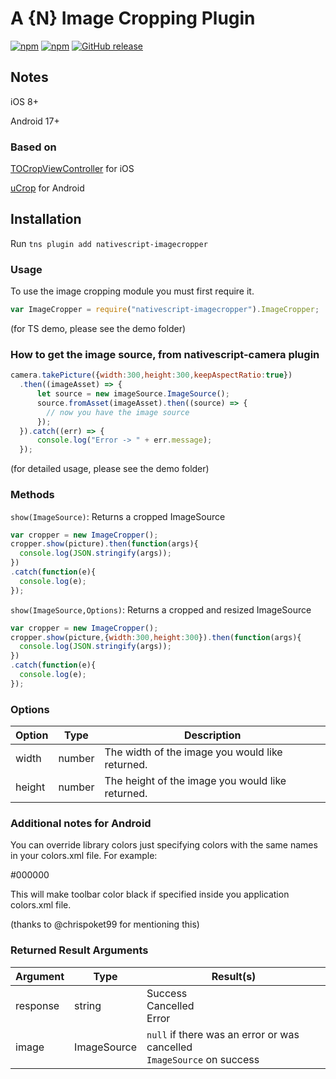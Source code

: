 <!--
@Author: Brian Thurlow <bthurlow>
@Date:   03/29/2016 03:41:05 PM
@Last modified by:   MultiShiv19
@Last modified time: 10/20/2017 04:03:29 AM
-->

# A {N} Image Cropping Plugin

[![npm](https://img.shields.io/npm/v/nativescript-imagecropper.svg)](https://www.npmjs.com/package/nativescript-imagecropper) [![npm](https://img.shields.io/npm/dt/nativescript-imagecropper.svg?label=npm%20downloads)](https://www.npmjs.com/package/nativescript-imagecropper) [![GitHub release](https://img.shields.io/github/release/bthurlow/nativescript-imagecropper.svg)](https://github.com/bthurlow/nativescript-imagecropper)

## Notes

iOS 8+

Android 17+

### Based on

[TOCropViewController](https://github.com/TimOliver/TOCropViewController) for iOS

[uCrop](https://github.com/Yalantis/uCrop) for Android

## Installation

Run `tns plugin add nativescript-imagecropper`

### Usage

To use the image cropping module you must first require it.

```js
var ImageCropper = require("nativescript-imagecropper").ImageCropper;
```

(for TS demo, please see the demo folder)

### How to get the image source, from nativescript-camera plugin
```js
camera.takePicture({width:300,height:300,keepAspectRatio:true})
  .then((imageAsset) => {
      let source = new imageSource.ImageSource();
      source.fromAsset(imageAsset).then((source) => {
        // now you have the image source                    
      });
  }).catch((err) => {
      console.log("Error -> " + err.message);
  });
```
(for detailed usage, please see the demo folder)

### Methods

`show(ImageSource)`: Returns a cropped ImageSource

```js
var cropper = new ImageCropper();
cropper.show(picture).then(function(args){
  console.log(JSON.stringify(args));
})
.catch(function(e){
  console.log(e);
});
```

`show(ImageSource,Options)`: Returns a cropped and resized ImageSource

```js
var cropper = new ImageCropper();
cropper.show(picture,{width:300,height:300}).then(function(args){
  console.log(JSON.stringify(args));
})
.catch(function(e){
  console.log(e);
});
```

### Options

Option | Type   | Description
------ | ------ | ------------------------------------------------
width  | number | The width of the image you would like returned.
height | number | The height of the image you would like returned.

### Additional notes for Android
You can override library colors just specifying colors with the same names in your colors.xml file.
For example:

<color name="ucrop_color_toolbar">#000000</color>

This will make toolbar color black if specified inside you application colors.xml file.

(thanks to @chrispoket99 for mentioning this)

### Returned Result Arguments

Argument | Type        | Result(s)
-------- | ----------- | --------------------------------------------------------------------------
response | string      | Success<br/>Cancelled<br/>Error
image    | ImageSource | `null` if there was an error or was cancelled<br/>`ImageSource` on success
